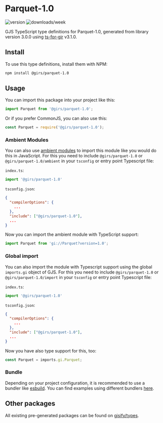 
# Parquet-1.0

![version](https://img.shields.io/npm/v/@girs/parquet-1.0)
![downloads/week](https://img.shields.io/npm/dw/@girs/parquet-1.0)


GJS TypeScript type definitions for Parquet-1.0, generated from library version 3.0.0 using [ts-for-gir](https://github.com/gjsify/ts-for-gir) v3.1.0.


## Install

To use this type definitions, install them with NPM:
```bash
npm install @girs/parquet-1.0
```

## Usage

You can import this package into your project like this:
```ts
import Parquet from '@girs/parquet-1.0';
```

Or if you prefer CommonJS, you can also use this:
```ts
const Parquet = require('@girs/parquet-1.0');
```

### Ambient Modules

You can also use [ambient modules](https://github.com/gjsify/ts-for-gir/tree/main/packages/cli#ambient-modules) to import this module like you would do this in JavaScript.
For this you need to include `@girs/parquet-1.0` or `@girs/parquet-1.0/ambient` in your `tsconfig` or entry point Typescript file:

`index.ts`:
```ts
import '@girs/parquet-1.0'
```

`tsconfig.json`:
```json
{
  "compilerOptions": {
    ...
  },
  "include": ["@girs/parquet-1.0"],
  ...
}
```

Now you can import the ambient module with TypeScript support: 

```ts
import Parquet from 'gi://Parquet?version=1.0';
```

### Global import

You can also import the module with Typescript support using the global `imports.gi` object of GJS.
For this you need to include `@girs/parquet-1.0` or `@girs/parquet-1.0/import` in your `tsconfig` or entry point Typescript file:

`index.ts`:
```ts
import '@girs/parquet-1.0'
```

`tsconfig.json`:
```json
{
  "compilerOptions": {
    ...
  },
  "include": ["@girs/parquet-1.0"],
  ...
}
```

Now you have also type support for this, too:

```ts
const Parquet = imports.gi.Parquet;
```

### Bundle

Depending on your project configuration, it is recommended to use a bundler like [esbuild](https://esbuild.github.io/). You can find examples using different bundlers [here](https://github.com/gjsify/ts-for-gir/tree/main/examples).

## Other packages

All existing pre-generated packages can be found on [gjsify/types](https://github.com/gjsify/types).

